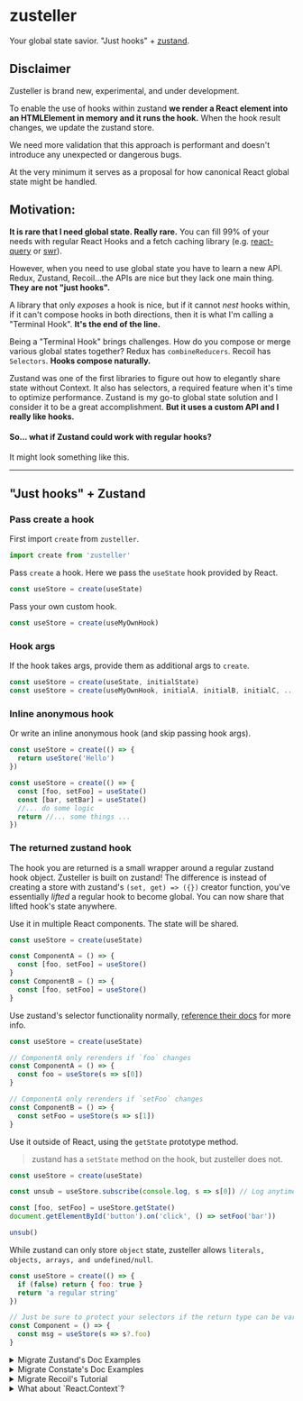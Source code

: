 # zusteller

Your global state savior. "Just hooks" + [zustand](https://github.com/react-spring/zustand).

## Disclaimer 

Zusteller is brand new, experimental, and under development.

To enable the use of hooks within zustand **we render a React element into an HTMLElement in memory and it runs the hook.** 
When the hook result changes, we update the zustand store. 

We need more validation that this approach is performant and doesn't introduce any unexpected or dangerous bugs.

At the very minimum it serves as a proposal for how canonical React global state might be handled. 

## Motivation:

**It is rare that I need global state. Really rare.** You can fill 99% of your needs with regular React Hooks and a fetch caching library
(e.g. [react-query](https://react-query.tanstack.com/docs/overview) or [swr](https://github.com/vercel/swr)).

However, when you need to use global state you have to learn a new API. Redux, Zustand, Recoil...the APIs are nice but they
lack one main thing. **They are not "just hooks".**

A library that only _exposes_ a hook is nice, but if it cannot _nest_ hooks within, if it can't compose hooks in both
directions, then it is what I'm calling a "Terminal Hook". **It's the end of the line.**

Being a "Terminal Hook" brings challenges. How do you compose or merge various global states together? Redux has 
`combineReducers`. Recoil has `Selectors`. **Hooks compose naturally.**

Zustand was one of the first libraries to figure out how to elegantly share state without Context. It also has
selectors, a required feature when it's time to optimize performance. Zustand is my go-to global state solution and I consider
it to be a great accomplishment. **But it uses a custom API and I really like hooks.**

#### So... what if Zustand could work with regular hooks?

It might look something like this. 

----

## "Just hooks" + Zustand

### Pass create a hook

First import `create` from `zusteller`.

```js
import create from 'zusteller'
```

Pass `create` a hook. Here we pass the `useState` hook provided by React.

```js
const useStore = create(useState)
```

Pass your own custom hook.

```js
const useStore = create(useMyOwnHook)
```

### Hook args

If the hook takes args, provide them as additional args to `create`.


```js
const useStore = create(useState, initialState)
const useStore = create(useMyOwnHook, initialA, initialB, initialC, ...etc)
```

### Inline anonymous hook

Or write an inline anonymous hook (and skip passing hook args).

```js
const useStore = create(() => {
  return useStore('Hello')
})

const useStore = create(() => {
  const [foo, setFoo] = useState()
  const [bar, setBar] = useState()
  //... do some logic
  return //... some things ...
})
```

### The returned zustand hook

The hook you are returned is a small wrapper around a regular zustand hook object. Zusteller is built on zustand!
The difference is instead of creating a store with zustand's `(set, get) => ({})` creator function, you've essentially
*lifted* a regular hook to become global. You can now share that lifted hook's state anywhere.

Use it in multiple React components. The state will be shared.

```js
const useStore = create(useState)

const ComponentA = () => {
  const [foo, setFoo] = useStore()
}
const ComponentB = () => {
  const [foo, setFoo] = useStore()
}
```

Use zustand's selector functionality normally, [reference their docs](https://github.com/react-spring/zustand#selecting-multiple-state-slices) for more info.

```js
const useStore = create(useState)

// ComponentA only rerenders if `foo` changes
const ComponentA = () => {
  const foo = useStore(s => s[0])
}

// ComponentA only rerenders if `setFoo` changes
const ComponentB = () => {
  const setFoo = useStore(s => s[1])
}
```

Use it outside of React, using the `getState` prototype method.

> zustand has a `setState` method on the hook, but zusteller does not.

```js
const useStore = create(useState)

const unsub = useStore.subscribe(console.log, s => s[0]) // Log anytime foo changes

const [foo, setFoo] = useStore.getState()
document.getElementById('button').on('click', () => setFoo('bar'))

unsub()
```

While zustand can only store `object` state, zusteller allows `literals, objects, arrays, and undefined/null`.

```js
const useStore = create(() => {
  if (false) return { foo: true }
  return 'a regular string'
})

// Just be sure to protect your selectors if the return type can be variable
const Component = () => {
  const msg = useStore(s => s?.foo)
}
```








<details>
  <summary>Migrate Zustand's Doc Examples</summary>
  
  First create your store, your store is a hook and so is your state inside.
  
  ```js
  import create from 'zusteller'
  
  const useStore = create(() => {
    const [bears, setBears] = useState(0)
    const increasePopulation = () => setBears(prev => prev + 1)
    const removeAllBears = () => setBears(0)
    return { bears, increasePopulation, removeAllBears }
  })
  ```
  
  Then use your hook, no Providers! This part is the **same** as zustand!
  
  ```jsx
  function BearCounter() {
    const bears = useStore(state => state.bears)
    return <h1>{bears} around here ...</h1>
  }
  
  function Controls() {
    const increasePopulation = useStore(state => state.increasePopulation)
    return <button onClick={increasePopulation}>one up</button>
  }
  ```
  
  ### Async actions
  
  The example from zustand's page. I'd just use react-query for this but let's recreate it anyway.
  
  ```js
  import create from 'zusteller'
  
  const useStore = create(() => {
    const [fishies, setFishies] = useState({})
    const fetch = async pond => {
      const response = await fetch(pond)
      setFishies(await response.json())
    }
  })
  ```
  
  Oh wait, but now we can compose other hooks! So we *can* use react-query. Would you look at that?
  
  ```js
  import create from 'zusteller'
  import { useQuery } from 'react-query'
  
  const useStore = create(() => {
    const [pond, setPond] = useState('foo')
    const { data, ...queryInfo } = useQuery('fishies', () => fetch(`/api/${pond}`))
    // Maybe you need to alter the response in some way?
    // Who knows why people need global state... :shrug
    const fishies = data.map(fish => fish.slippery = true)
    return {fishies, queryInfo, setPond}
  })
  
  ```
  
  ### Reading/writing state and reacting to changes outside of components
  
  Works just like zustand.
  
  > Except there is no `setState` prototype method. You must use methods exposed by
  your hook to modify the internal hook's state.
  
  ```js
  const useStore = create(useState, { paw: true, snout: true, fur: true })
  
  // Getting non-reactive fresh state
  const paw = useStore.getState().paw
  // Listening to all changes, fires on every change
  const unsub1 = useStore.subscribe(console.log)
  // Listening to selected changes, in this case when "paw" changes
  const unsub2 = useStore.subscribe(console.log, state => state.paw)
  // Subscribe also supports an optional equality function
  const unsub3 = useStore.subscribe(console.log, state => [state.paw, state.fur], shallow)
  // Updating state, will trigger listeners
  const [, setState] = useStore.getState()
  setState(prev => ({ ...prev, paw: false }))
  // Unsubscribe listeners
  unsub1()
  unsub2()
  unsub3()
  // Destroying the store (removing all listeners)
  useStore.destroy()
  ```
  
  ### Using zusteller without React
  
  Not possible. Use zustand. Zusteller uses hooks, and hooks must be run using react and react-dom.
  
  ### Want to use immer? 
  
  Use a 3rd party immer hook or write your own
  
  ```js
  import create from 'zusteller'
  import produce from 'immer'
  
  const useImmerState = initialState => {
      const [state, setState] = useState(initialState)
      const setImmerState = useCallback(setter => setState(produce(setter)), [])
      return [state, setImmerState]
  }
  
  const useStore = create(useImmerState, { lush: { forrest: { contains: { a: "bear" } } } })
  
  function Component() {
      const [state, setState] = useStore()
      setState(state => {
        state.lush.forrest.contains = null
      })
  }
  ```
  
  ### Can't live without redux-like reducers and action types?
  
  No judgement I guess. Here's how you do it, you just use `useReducer`. Simple.
  
  ```js
  import create from 'zusteller'
  import { useReducer } from 'react'
  
  const types = { increase: "INCREASE", decrease: "DECREASE" }
  
  const reducer = (state, { type, by = 1 }) => {
    switch (type) {
      case types.increase: return { grumpiness: state.grumpiness + by }
      case types.decrease: return { grumpiness: state.grumpiness - by }
    }
  }
  
  const useStore = create(useReducer, reducer, {grumpiness: 0})
  
  function Component() {
    const [state, dispatch] = useStore()
    dispatch({ type: types.increase, by: 2 })
  }
  ```
</details>








<details>
  <summary>Migrate Constate's Doc Examples</summary>
  
  ```jsx
  import React, { useState } from "react";
  import create from "zusteller";
  
  // 1️⃣ Create a custom hook as usual
  function useCounter() {
    const [count, setCount] = useState(0);
    const increment = () => setCount(prevCount => prevCount + 1);
    return { count, increment };
  }
  
  // 2️⃣ Wrap your hook with the create function
  const useCounterStore = create(useCounter);
  
  function Button() {
    // 3️⃣ Use context instead of custom hook
    const { increment } = useCounterStore();
    return <button onClick={increment}>+</button>;
  }
  
  function Count() {
    // 4️⃣ Use context in other components
    const { count } = useCounterStore();
    return <span>{count}</span>;
  }
  
  function App() {
    // 5️⃣ DO NOT wrap your components with Provider
    return (
      <>
        <Count />
        <Button />
      </>
    );
  }
  ```
  
  Advanced Example
  
  ```jsx
  import React, { useState, useCallback } from "react";
  import create from "zusteller";
  
  // 1️⃣ Create a custom hook that receives props
  function useCounter({ initialCount = 0 }) {
    const [count, setCount] = useState(initialCount);
    // 2️⃣ Wrap your updaters with useCallback or use dispatch from useReducer
    const increment = useCallback(() => setCount(prev => prev + 1), []);
    return { count, increment };
  }
  
  // 3️⃣ Wrap your hook with the constate factory splitting the values
  // 3.5 Pass props to your hook
  const useCounterStore = create(useCounter, { initialCount: 10 });
  
  function Button() {
    // 4️⃣ Use the updater context that will never trigger a re-render
    // 4.5 we get at it via our selector
    const increment = useCounterStore(s => s.increment);
    return <button onClick={increment}>+</button>;
  }
  
  function Count() {
    // 5️⃣ Use the state context in other components
    // 5.5 Use the selector to only subscribe to the count
    const count = useCount(s => s.count);
    return <span>{count}</span>;
  }
  
  function App() {
    // 6️⃣ DO NOT wrap your components with Provider 
    return (
      <>
        <Count />
        <Button />
      </>
    );
  }
  ```
</details>








<details>
  <summary>Migrate Recoil's Tutorial</summary>
  
  ```js
  const useTodoListStore = create(() => {
    // I'm gonna use this immer hook... because it'll make mutations easier
    // You can see the implementation up above somewhere
    const [todoList, setTodoList] = useImmerState([])
    return { todoList }
  })
  ```
  
  ```jsx
  function TodoList() {
    const todoList = useTodoListStore(s => s.todoList);
  
    return (
      <>
        {}
        {}
        <TodoItemCreator />
  
        {todoList.map((todoItem) => (
          <TodoItem key={todoItem.id} item={todoItem} />
        ))}
      </>
    );
  }
  ```
  
  ```jsx
  // Modify our hook to add the "addTodo" logic **there**
  // We should keep the business logic together
  const useTodoListStore = create(() => {
    const [todoList, setTodoList] = useImmerState([])
  
    // Wrap these bad boys in a memo so they won't cause rerenders
    // when they are selected
    const todoActions = useMemo(() => ({
      add: text => setTodoList(draft => {
        draft.push({ id: getId(), text, isComplete: false })
      })
    }), [])
  
    return { todoList, todoActions }
  })
      
  
  function TodoItemCreator() {
    const [inputValue, setInputValue] = useState('');
    const todoActions = useTodoListStore(s => s.todoActions);
  
    const addItem = () => {
      todoActions.add(inputValue)
      setInputValue('');
    };
  
    const onChange = ({target: {value}}) => {
      setInputValue(value);
    };
  
    return (
      <div>
        <input type="text" value={inputValue} onChange={onChange} />
        <button onClick={addItem}>Add</button>
      </div>
    );
  }
  
  let id = 0;
  function getId() {
    return id++;
  }
  ```
  
  ```jsx
  // Modify our hook to add the Edit, Toggle and Delete logic
  // Again, trying to keep busineses logic together
  const useTodoListStore = create(() => {
    const [todoList, setTodoList] = useImmerState([])
  
    // Wrap these bad boys in a memo so they won't cause rerenders
    // when they are selected
    const todoActions = useMemo(() => ({
      add: text => setTodoList(draft => {
        draft.push({ id: getId(), text, isComplete: false })
      }),
      edit: (todo, text) => setTodoList(draft => {
        const todo = draft.find(t => t.id === todo.id)
        todo.text = text
      }),
      toggle: todo => setTodoList(draft => {
        const todo = draft.find(t => t.id === todo.id)
        todo.isComplete = !todo.isComplete
      }),
      delete: todo => setTodoList(draft => {
        return draft.filter(t => t.id !== todo.id)
      })
    }), [])
  
    return { todoList, todoActions }
  })
  
  function TodoItem({item}) {
    const todoActions = useTodoListStore(s => s.todoActions)
  
    return (
      <div>
        <input type="text" value={item.text} onChange={e => todoActions.edit(item, e.target.value)} />
        <input
          type="checkbox"
          checked={item.isComplete}
          onChange={() => todoActions.toggle(item)}
        />
        <button onClick={() => deleteItem(item)}>X</button>
      </div>
    );
  }
  ```
</details>







<details>
  <summary>What about `React.Context`?</summary
  
Ok you got me! You found the missing feature :(

This wouldn't work.

```js
// Remember, this hook is being run in an isolated React element in memory!
// It will not pick up this context value, because it's not in your app's
// React tree.
const useSomeContextVal = () => {
  return useContext(SomeContext)
}

const useStore = create(useSomeContextVal)
```

One way we could fix this in the future is by returning a React element from `create`.
You could then place this element anywhere as your Context.Consumer location.

```jsx
const SomeContext = React.createContext()

// This is not yet possible, just showing an idea
// Maybe we have an additional `create.withManualInsert`
// Idk what name to give it...
const useStore = create.withManualInsert(() => {
  return useContext(SomeContext)
})

const App = () => {
  return (
    <SomeContext.Provider>
      <useStore.Store /> // Now useStore will pick up the context properly
    </SomeContext.Provider>
  )
}
```

Maybe we also have a way to return a full context. For a `constate` flavor.

```jsx
// This is not yet possible, just showing an idea
// Maybe we have an additional `create.withContext`
const useStore = create.withContext(MyContext => () => {
  return useContext(MyContext)
})

const App = () => {
  return (
    // Now useStore has both a Provider AND a Store insertion point :shrug??
    <useStore.Provider>
      <useStore.Store />
    </useStore.Provider>
  )
}

```
</details>
